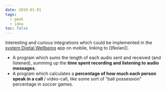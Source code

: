 ```yaml
---
date: 2019-01-01
tags:
  - geek
  - idea
toc: false
---
```

Interesting and curious integrations which could be implemented in the [system Digital Wellbeing](https://android.com/digital-wellbeing/ 'Android Digital Wellbeing') app on mobile, linking to [[Nolan]].

- A program which sums the length of each audio sent and received (and listened), summing up the **time spent recording and listening to audio messages**.
- A program which calculates a **percentage of how much each person speak in a call** / video-call, like some sort of “ball possession” percentage in soccer games.
